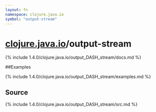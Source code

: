 ```yaml
---
layout: fn
namespace: clojure.java.io
symbol: "output-stream"
---
```


# [clojure.java.io](../)/output-stream

{% include 1.4.0/clojure.java.io/output_DASH_stream/docs.md %}

##Examples

{% include 1.4.0/clojure.java.io/output_DASH_stream/examples.md %}
## Source
{% include 1.4.0/clojure.java.io/output_DASH_stream/src.md %}

